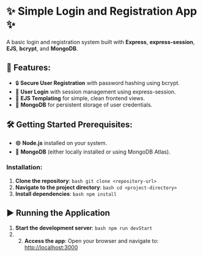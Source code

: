 # ✨ Simple Login and Registration App ✨
A basic login and registration system built with **Express**, **express-session**, **EJS**, **bcrypt**, and **MongoDB**.
## 🚀 Features: 
- 🔒 **Secure User Registration** with password hashing using bcrypt.
- 🔐 **User Login** with session management using express-session.
- 🎨 **EJS Templating** for simple, clean frontend views.
- 💾 **MongoDB** for persistent storage of user credentials.
## 🛠️ Getting Started **Prerequisites**: 
- 🟢 **Node.js** installed on your system.
- 🍃 **MongoDB** (either locally installed or using MongoDB Atlas).
### **Installation**:
1. **Clone the repository**: ```bash git clone <repository-url> ```
2. **Navigate to the project directory**: ```bash cd <project-directory> ```
3. **Install dependencies**: ```bash npm install ```

## ▶️ Running the Application 
1. **Start the development server**: ```bash npm run devStart ```
2. 2. **Access the app**: Open your browser and navigate to: [http://localhost:3000](http://localhost:3000) 

